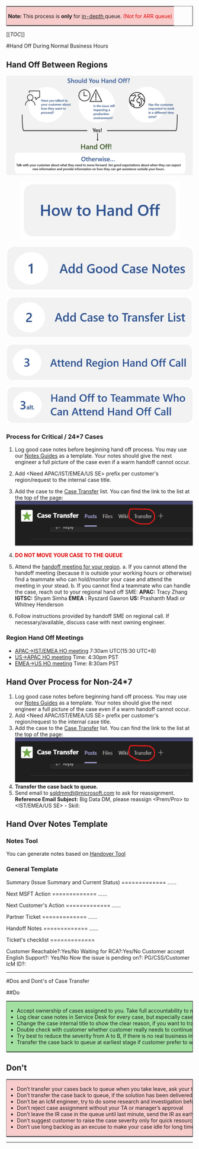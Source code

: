 


<center>
<table border="1";bgcolor="#ffa7a7";>
<tr>
  <td style='border-style:solid;border-color:#f64e4e;background-color:#f9cccc;border-width:0pt; 
vertical-align:top;white-space: nowrap;padding:2.0pt 3.0pt 2.0pt 3.0pt'>  

<b> Note:</b>
This process is <b> only </b> for <u> in-depth </u> queue. <span style="color:#DF0101;">(Not for ARR queue)</span>

</td>
</tr>
</table>
</center>

[[_TOC_]]

#Hand Off During Normal Business Hours

## Hand Off Between Regions
<center>

![Hand Off Chart.jpg](/.attachments/Hand%20Off%20Chart-72acb208-2da3-4052-b733-eb22178db818.jpg)

![How to Hand Off Img.jpg](/.attachments/How%20to%20Hand%20Off%20Img-32d3236b-a500-496a-b697-4bc75b6a82c7.jpg)

[![Good Case Notes Button.jpg](/.attachments/Good%20Case%20Notes%20Button-15b03d7d-c85c-4891-a360-2b4a76a7577f.jpg)](http://bigdatapod.azurewebsites.net/)

[![Case Transfer List Button.jpg](/.attachments/Case%20Transfer%20List%20Button-792fe186-f6e6-48a4-97dd-c664f8d68570.jpg)](https://nam06.safelinks.protection.outlook.com/?url=https%3A%2F%2Fteams.microsoft.com%2Fl%2Fchannel%2F19%253a9ccd3c2acbbd4e729c66270c4383bf4b%2540thread.skype%2FCase%252520Transfer%3FgroupId%3Dd6c5d9c8-f14e-4cb6-a79a-1874c3b84cb6%26tenantId%3D72f988bf-86f1-41af-91ab-2d7cd011db47&data=02%7C01%7CShijie.Li%40microsoft.com%7C4ad1ddc4752f41cedf5008d6e8a6bab4%7C72f988bf86f141af91ab2d7cd011db47%7C1%7C0%7C636952200400824869&sdata=J%2FyTlcWqA30oBgiwx0D74TByJGxQ69D%2FuYgrFTTvaf0%3D&reserved=0)

[![Region Handoff Call Button.jpg](/.attachments/Region%20Handoff%20Call%20Button-ef0bc618-80f7-4f7d-80c2-c020555d1590.jpg)](https://dev.azure.com/Supportability/Big%20Data/_wiki/wikis/Big-Data.wiki/306262/Case-Hand-Off-Process?anchor=region-hand-off-meetings)

![Teammate Handoff Button.jpg](/.attachments/Teammate%20Handoff%20Button-038e6e16-3f93-43a4-b612-d4829f1ac205.jpg)

</center>



### Process for Critical / 24*7 Cases
1. Log good case notes before beginning hand off process. You may use our [Notes Guides](https://dev.azure.com/Supportability/Big%20Data/_wiki/wikis/Big-Data.wiki?wikiVersion=GBwikiMaster&_a=edit&pagePath=%2FBig%20Data%2FSupport%20Engineer%20Best%20Practices%2FCase%20Management%2FCase%20Hand%20Off%20Process&pageId=306262&anchor=hand-over-notes-template) as a template. Your notes should give the next engineer a full picture of the case even if a warm handoff cannot occur.
2. Add <Need APAC/IST/EMEA/US SE> prefix per customer's region/request to the internal case title.
3. Add the case to the [Case Transfer](https://nam06.safelinks.protection.outlook.com/?url=https%3A%2F%2Fteams.microsoft.com%2Fl%2Fchannel%2F19%253a9ccd3c2acbbd4e729c66270c4383bf4b%2540thread.skype%2FCase%252520Transfer%3FgroupId%3Dd6c5d9c8-f14e-4cb6-a79a-1874c3b84cb6%26tenantId%3D72f988bf-86f1-41af-91ab-2d7cd011db47&data=02%7C01%7CShijie.Li%40microsoft.com%7C4ad1ddc4752f41cedf5008d6e8a6bab4%7C72f988bf86f141af91ab2d7cd011db47%7C1%7C0%7C636952200400824869&sdata=J%2FyTlcWqA30oBgiwx0D74TByJGxQ69D%2FuYgrFTTvaf0%3D&reserved=0) list. You can find the link to the list at the top of the page:
![image.png](/.attachments/image-f96e38aa-f73f-4483-93ad-c859dd03eec3.png)

4. <p style="color:#DF0101;"><b>DO NOT MOVE YOUR CASE TO THE QUEUE</b></p>

5. Attend the [handoff meeting for your region](https://dev.azure.com/Supportability/Big%20Data/_wiki/wikis/Big-Data.wiki?wikiVersion=GBwikiMaster&pagePath=%2FBig%20Data%2FSupport%20Engineer%20Best%20Practices%2FCase%20Management%2FCase%20Hand%20Off%20Process&pageId=306262&_a=edit&anchor=region-hand-off-meetings).
a. If you cannot attend the handoff meeting (because it is outside your working hours or otherwise) find a teammate who can hold/monitor your case and attend the meeting in your stead.
b. If you cannot find a teammate who can handle the case, reach out to your regional hand off SME:
**APAC:** Tracy Zhang
**IGTSC:** Shyam Simha
**EMEA :** Ryszard Gawron
**US:** Prashanth Madi or Whitney Henderson

6. Follow instructions provided by handoff SME on regional call. If necessary/available, discuss case with next owning engineer. 
### Region Hand Off Meetings

- [APAC->IST/EMEA HO meeting](https://teams.microsoft.com/l/meetup-join/19%3ameeting_YzljMWRjOGEtN2Q1OC00YzM2LTk2YWYtN2E1ZWM5ZTkwYzMw%40thread.v2/0?context=%7b%22Tid%22%3a%2272f988bf-86f1-41af-91ab-2d7cd011db47%22%2c%22Oid%22%3a%223ce641ba-81bc-490f-9eb5-c82eff08c178%22%7d) 7:30am UTC(15:30 UTC+8)
-  [US->APAC HO meeting](https://teams.microsoft.com/l/meetup-join/19%3ameeting_NWIyNzU2MmYtOTkxYy00NTY3LWEyNjAtNmY1YTgwNzc5MzBk%40thread.v2/0?context=%7b%22Tid%22%3a%2272f988bf-86f1-41af-91ab-2d7cd011db47%22%2c%22Oid%22%3a%2218d7429d-917b-4bba-881a-b254f61f0976%22%7d) Time: 4:30pm PST
-  [EMEA->US HO meeting](https://teams.microsoft.com/l/meetup-join/19%3ameeting_NmQyZDliMTUtYzlmNi00YTc4LWI5NGQtOTY0NjgxNjZhYzU0%40thread.v2/0?context=%7b%22Tid%22%3a%2272f988bf-86f1-41af-91ab-2d7cd011db47%22%2c%22Oid%22%3a%2292be5ebc-4e43-4ea3-a98d-34ff4061dc92%22%7d) Time: 8:30am PST


## Hand Over Process for Non-24*7 

1. Log good case notes before beginning hand off process. You may use our [Notes Guides](https://dev.azure.com/Supportability/Big%20Data/_wiki/wikis/Big-Data.wiki?wikiVersion=GBwikiMaster&_a=edit&pagePath=%2FBig%20Data%2FSupport%20Engineer%20Best%20Practices%2FCase%20Management%2FCase%20Hand%20Off%20Process&pageId=306262&anchor=hand-over-notes-template) as a template. Your notes should give the next engineer a full picture of the case even if a warm handoff cannot occur.
2. Add <Need APAC/IST/EMEA/US SE> prefix per customer's region/request to the internal case title.
3.  Add the case to the [Case Transfer](https://nam06.safelinks.protection.outlook.com/?url=https%3A%2F%2Fteams.microsoft.com%2Fl%2Fchannel%2F19%253a9ccd3c2acbbd4e729c66270c4383bf4b%2540thread.skype%2FCase%252520Transfer%3FgroupId%3Dd6c5d9c8-f14e-4cb6-a79a-1874c3b84cb6%26tenantId%3D72f988bf-86f1-41af-91ab-2d7cd011db47&data=02%7C01%7CShijie.Li%40microsoft.com%7C4ad1ddc4752f41cedf5008d6e8a6bab4%7C72f988bf86f141af91ab2d7cd011db47%7C1%7C0%7C636952200400824869&sdata=J%2FyTlcWqA30oBgiwx0D74TByJGxQ69D%2FuYgrFTTvaf0%3D&reserved=0) list. You can find the link to the list at the top of the page:
![image.png](/.attachments/image-f96e38aa-f73f-4483-93ad-c859dd03eec3.png)
4. **Transfer the case back to queue.**
5. Send email to sqldmmdt@microsoft.com to ask for reassignment.
	**Reference Email Subject:**
	Big Data DM, please reassign <Prem/Pro> <Severity> <case number> to <IST/EMEA/US SE> - Skill: <product skill>

## Hand Over Notes Template

### Notes Tool
You can generate notes based on [Handover Tool](http://bigdatapod.azurewebsites.net/)

### General Template
Summary (Issue Summary and Current Status)
\=============
......

Next MSFT Action
\=============
......

Next Customer's Action
\=============
......

Partner Ticket
\=============
......

Handoff Notes
\=============
......

Ticket's checklist
\=============

Customer Reachable?:Yes/No
Waiting for RCA?:Yes/No
Customer accept English Support?: Yes/No
Now the issue is pending on?: PG/CSS/Customer
IcM ID?:
<Reason for Critsit:>

----
#Dos and Dont's of Case Transfer

##Do

<table border="1";bgcolor="#ffa7a7";>
<tr>
  <td style='border-style:solid;border-color:#f64e4e;background-color:#A2E1A2;border-width:0pt; 
vertical-align:top;white-space: nowrap;padding:2.0pt 3.0pt 2.0pt 3.0pt'>  

- Accept ownership of cases assigned to you. Take full accountability to meet SLA and provide quality responses.
- Log clear case notes in Service Desk for every case, but especially cases to transfer.
- Change the case internal title to show the clear reason, if you want to transfer the case back to the queue. e.g. NEED US SE
- Double check with customer whether customer really needs to continue the troubleshooting with next shift engineer, if not, reduce the severity and unflag the 24x7 option, and keep the case in your own bin.
- Try best to reduce the severity from A to B, if there is no real business impact from customer, to reduce the unnecessary case handover between each regions
- Transfer the case back to queue at earliest stage if customer prefer to work with other region engineer, or any other reason, ensure there is no idle before you transfer the case to others
</td>
</tr>
</table>

## Don't
<table border="1";bgcolor="#ffa7a7";>
<tr>
  <td style='border-style:solid;border-color:#f64e4e;background-color:#f9cccc;border-width:0pt; 
vertical-align:top;white-space: nowrap;padding:2.0pt 3.0pt 2.0pt 3.0pt'>  

- Don’t transfer your cases back to queue when you take leave, ask your team (in the same region) internally to back up you for hot cases, and set correct OOF auto-reply.
- Don’t transfer the case back to queue, if the solution has been delivered or the issue was resolved, and just pending customer’s confirmation for case closure
- Don’t be an IcM engineer, try to do some research and investigation before you create the ICM
- Don’t reject case assignment without your TA or manager’s approval
- Don’t leave the IR case in the queue until last minute, send the IR as early as possible
- Don’t suggest customer to raise the case severity only for quick resource allocation purpose
- Don’t use long backlog as an excuse to make your case idle for long time, you should reach your TA/Manager for backup or escalation

</td>
</tr>
</table>



----


